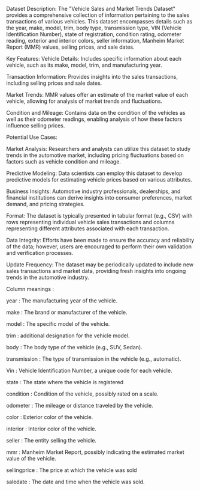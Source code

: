 Dataset Description:
The "Vehicle Sales and Market Trends Dataset" provides a comprehensive collection of information pertaining to the sales transactions of various vehicles. This dataset encompasses details such as the year, make, model, trim, body type, transmission type, VIN (Vehicle Identification Number), state of registration, condition rating, odometer reading, exterior and interior colors, seller information, Manheim Market Report (MMR) values, selling prices, and sale dates.

Key Features:
Vehicle Details: Includes specific information about each vehicle, such as its make, model, trim, and manufacturing year.

Transaction Information: Provides insights into the sales transactions, including selling prices and sale dates.

Market Trends: MMR values offer an estimate of the market value of each vehicle, allowing for analysis of market trends and fluctuations.

Condition and Mileage: Contains data on the condition of the vehicles as well as their odometer readings, enabling analysis of how these factors influence selling prices.

Potential Use Cases:

Market Analysis: Researchers and analysts can utilize this dataset to study trends in the automotive market, including pricing fluctuations based on factors such as vehicle condition and mileage.

Predictive Modeling: Data scientists can employ this dataset to develop predictive models for estimating vehicle prices based on various attributes.

Business Insights: Automotive industry professionals, dealerships, and financial institutions can derive insights into consumer preferences, market demand, and pricing strategies.

Format: The dataset is typically presented in tabular format (e.g., CSV) with rows representing individual vehicle sales transactions and columns representing different attributes associated with each transaction.

Data Integrity: Efforts have been made to ensure the accuracy and reliability of the data; however, users are encouraged to perform their own validation and verification processes.

Update Frequency: The dataset may be periodically updated to include new sales transactions and market data, providing fresh insights into ongoing trends in the automotive industry.



Column meanings :

year : The manufacturing year of the vehicle.

make : The brand or manufacturer of the vehicle.
	
model : The specific model of the vehicle.

trim : additional designation for the vehicle model.

body : The body type of the vehicle (e.g., SUV, Sedan).

transmission : The type of transmission in the vehicle (e.g., automatic).

Vin : Vehicle Identification Number, a unique code for each vehicle.

state : The state where the vehicle is registered

condition : Condition of the vehicle, possibly rated on a scale.

odometer : The mileage or distance traveled by the vehicle.

color : Exterior color of the vehicle.

interior : Interior color of the vehicle.

seller : The entity selling the vehicle.

mmr : Manheim Market Report, possibly indicating the estimated market value of the vehicle.

sellingprice : The price at which the vehicle was sold

saledate : The date and time when the vehicle was sold.